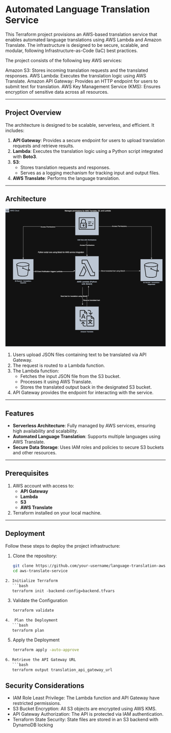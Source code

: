 # Automated Language Translation Service

This Terraform project provisions an AWS-based translation service that enables automated language translations using AWS Lambda and Amazon Translate. The infrastructure is designed to be secure, scalable, and modular, following Infrastructure-as-Code (IaC) best practices.

The project consists of the following key AWS services:

Amazon S3: Stores incoming translation requests and the translated responses.
AWS Lambda: Executes the translation logic using AWS Translate.
Amazon API Gateway: Provides an HTTP endpoint for users to submit text for translation.
AWS Key Management Service (KMS): Ensures encryption of sensitive data across all resources.

---

## **Project Overview**
The architecture is designed to be scalable, serverless, and efficient. It includes:
1. **API Gateway**: Provides a secure endpoint for users to upload translation requests and retrieve results.
2. **Lambda**: Executes the translation logic using a Python script integrated with **Boto3**.
3. **S3**: 
   - Stores translation requests and responses.
   - Serves as a logging mechanism for tracking input and output files.
4. **AWS Translate**: Performs the language translation.

---

## **Architecture**

![Architecture Diagram](./assets/Architecture_diagram.png)

1. Users upload JSON files containing text to be translated via API Gateway.
2. The request is routed to a Lambda function.
3. The Lambda function:
   - Fetches the input JSON file from the S3 bucket.
   - Processes it using AWS Translate.
   - Stores the translated output back in the designated S3 bucket.
4. API Gateway provides the endpoint for interacting with the service.

---



## **Features**
- **Serverless Architecture**: Fully managed by AWS services, ensuring high availability and scalability.
- **Automated Language Translation**: Supports multiple languages using AWS Translate.
- **Secure Data Storage**: Uses IAM roles and policies to secure S3 buckets and other resources.

---

## **Prerequisites**
1. AWS account with access to:
   - **API Gateway**
   - **Lambda**
   - **S3**
   - **AWS Translate**
2. Terraform installed on your local machine.

---

## **Deployment**
Follow these steps to deploy the project infrastructure:

1. Clone the repository:
   ```bash
   git clone https://github.com/your-username/language-translation-aws-iac-solution.git
   cd aws-translate-service
```
2. Initialize Terraform
   ```bash
   terraform init -backend-config=backend.tfvars
```
3. Validate the Configuration
   ```bash
   terraform validate
```
4.  Plan the Deployment
   ```bash
   terraform plan
```
5. Apply the Deployment
   ```bash
   terraform apply -auto-approve
```
6. Retrieve the API Gateway URL
   ```bash
   terraform output translation_api_gateway_url
```

## Security Considerations
- IAM Role Least Privilege: The Lambda function and API Gateway have restricted permissions.
- S3 Bucket Encryption: All S3 objects are encrypted using AWS KMS.
- API Gateway Authorization: The API is protected via IAM authentication.
- Terraform State Security: State files are stored in an S3 backend with DynamoDB locking